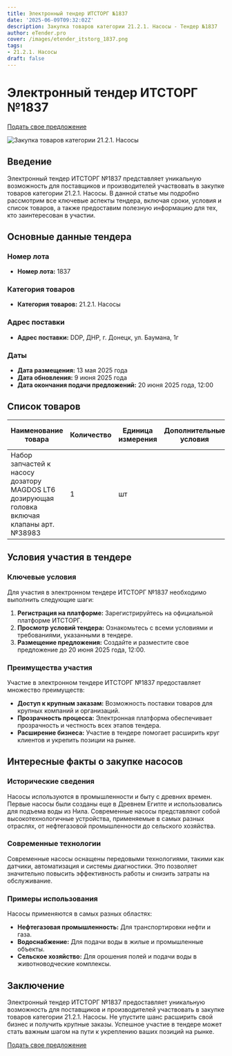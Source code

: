 ```yaml
---
title: Электронный тендер ИТСТОРГ №1837
date: '2025-06-09T09:32:02Z'
description: Закупка товаров категории 21.2.1. Насосы - Тендер №1837
author: eTender.pro
cover: /images/etender_itstorg_1837.png
tags:
- 21.2.1. Насосы
draft: false
---
```

# Электронный тендер ИТСТОРГ №1837

[Подать свое предложение](https://itstorg.ru/tender-1837?utm_source=etender)

![Закупка товаров категории 21.2.1. Насосы](/images/etender_itstorg_1837.png)

## Введение

Электронный тендер ИТСТОРГ №1837 представляет уникальную возможность для поставщиков и производителей участвовать в закупке товаров категории 21.2.1. Насосы. В данной статье мы подробно рассмотрим все ключевые аспекты тендера, включая сроки, условия и список товаров, а также предоставим полезную информацию для тех, кто заинтересован в участии.

## Основные данные тендера

### Номер лота
- **Номер лота:** 1837

### Категория товаров
- **Категория товаров:** 21.2.1. Насосы

### Адрес поставки
- **Адрес поставки:** DDP, ДНР, г. Донецк, ул. Баумана, 1г

### Даты
- **Дата размещения:** 13 мая 2025 года
- **Дата обновления:** 9 июня 2025 года
- **Дата окончания подачи предложений:** 20 июня 2025 года, 12:00

## Список товаров

| Наименование товара | Количество | Единица измерения | Дополнительные условия | Наличие в наличии |
|----------------------|------------|-------------------|-------------------------|-------------------|
| Набор запчастей к насосу дозатору MAGDOS LT6 дозирующая головка включая клапаны арт.№38983 | 1 | шт | | Нет |

## Условия участия в тендере

### Ключевые условия

Для участия в электронном тендере ИТСТОРГ №1837 необходимо выполнить следующие шаги:

1. **Регистрация на платформе:** Зарегистрируйтесь на официальной платформе ИТСТОРГ.
2. **Просмотр условий тендера:** Ознакомьтесь с всеми условиями и требованиями, указанными в тендере.
3. **Размещение предложения:** Создайте и разместите свое предложение до 20 июня 2025 года, 12:00.

### Преимущества участия

Участие в электронном тендере ИТСТОРГ №1837 предоставляет множество преимуществ:

- **Доступ к крупным заказам:** Возможность поставки товаров для крупных компаний и организаций.
- **Прозрачность процесса:** Электронная платформа обеспечивает прозрачность и честность всех этапов тендера.
- **Расширение бизнеса:** Участие в тендере помогает расширить круг клиентов и укрепить позиции на рынке.

## Интересные факты о закупке насосов

### Исторические сведения

Насосы используются в промышленности и быту с древних времен. Первые насосы были созданы еще в Древнем Египте и использовались для подъема воды из Нила. Современные насосы представляют собой высокотехнологичные устройства, применяемые в самых разных отраслях, от нефтегазовой промышленности до сельского хозяйства.

### Современные технологии

Современные насосы оснащены передовыми технологиями, такими как датчики, автоматизация и системы диагностики. Это позволяет значительно повысить эффективность работы и снизить затраты на обслуживание.

### Примеры использования

Насосы применяются в самых разных областях:

- **Нефтегазовая промышленность:** Для транспортировки нефти и газа.
- **Водоснабжение:** Для подачи воды в жилые и промышленные объекты.
- **Сельское хозяйство:** Для орошения полей и подачи воды в животноводческие комплексы.

## Заключение

Электронный тендер ИТСТОРГ №1837 предоставляет уникальную возможность для поставщиков и производителей участвовать в закупке товаров категории 21.2.1. Насосы. Не упустите шанс расширить свой бизнес и получить крупные заказы. Успешное участие в тендере может стать важным шагом на пути к укреплению ваших позиций на рынке.

[Подать свое предложение](https://itstorg.ru/tender-1837?utm_source=etender)